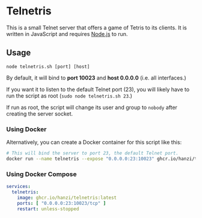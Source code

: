 Telnetris
=========

This is a small Telnet server that offers a game of Tetris to its clients.
It is written in JavaScript and requires [Node.js](https://nodejs.org/) to
run.


Usage
-----

```
node telnetris.sh [port] [host]
```

By default, it will bind to **port 10023** and **host 0.0.0.0** (i.e. all
interfaces.)

If you want it to listen to the default Telnet port (23), you will likely
have to run the script as root (`sudo node telnetris.sh 23`.)

If run as root, the script will change its user and group to `nobody` after
creating the server socket.


### Using Docker

Alternatively, you can create a Docker container for this script like this:

```bash
# This will bind the server to port 23, the default Telnet port.
docker run --name telnetris --expose "0.0.0.0:23:10023" ghcr.io/hanzi/telnetris:latest
```


### Using Docker Compose

```yml
services:
  telnetris:
    image: ghcr.io/hanzi/telnetris:latest
    ports: [ "0.0.0.0:23:10023/tcp" ]
    restart: unless-stopped
```
